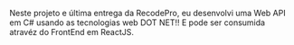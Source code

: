 Neste projeto e última entrega da RecodePro, eu desenvolvi uma Web API em C# usando as tecnologias web DOT NET!! E pode ser consumida atravéz do FrontEnd em ReactJS.
